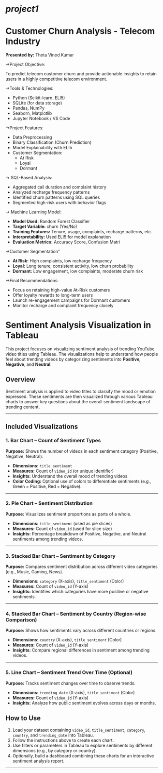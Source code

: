 # _project1_
# Customer Churn Analysis - Telecom Industry

**Presented by:** Thota Vinod Kumar

->Project Objective:

To predict telecom customer churn and provide actionable insights to retain users in a highly competitive telecom environment.


->Tools & Technologies:

- Python (Scikit-learn, ELI5)
- SQLite (for data storage)
- Pandas, NumPy
- Seaborn, Matplotlib
- Jupyter Notebook / VS Code


->Project Features:

- Data Preprocessing
- Binary Classification (Churn Prediction)
- Model Explainability with ELI5
- Customer Segmentation:
  - At Risk
  - Loyal
  - Dormant

-> SQL-Based Analysis:

- Aggregated call duration and complaint history
- Analyzed recharge frequency patterns
- Identified churn patterns using SQL queries
- Segmented high-risk users with behavior flags

-> Machine Learning Model:

- **Model Used:** Random Forest Classifier
- **Target Variable:** churn (Yes/No)
- **Training Features:** Tenure, usage, complaints, recharge patterns, etc.
- **Interpretability:** Used ELI5 for model explanation
- **Evaluation Metrics:** Accuracy Score, Confusion Matri

->Customer Segmentation"

- **At Risk:** High complaints, low recharge frequency
- **Loyal:** Long tenure, consistent activity, low churn probability
- **Dormant:** Low engagement, low complaints, moderate churn risk

->Final Recommendations:

- Focus on retaining high-value At-Risk customers
- Offer loyalty rewards to long-term users
- Launch re-engagement campaigns for Dormant customers
- Monitor recharge and complaint frequency closely




# Sentiment Analysis Visualization in Tableau

This project focuses on visualizing sentiment analysis of trending YouTube video titles using Tableau. The visualizations help to understand how people feel about trending videos by categorizing sentiments into **Positive**, **Negative**, and **Neutral**.

## Overview

Sentiment analysis is applied to video titles to classify the mood or emotion expressed. These sentiments are then visualized through various Tableau charts to answer key questions about the overall sentiment landscape of trending content.

---

## Included Visualizations

### 1. Bar Chart – Count of Sentiment Types  
**Purpose:** Shows the number of videos in each sentiment category (Positive, Negative, Neutral).  
- **Dimensions:** `title_sentiment`  
- **Measures:** Count of `video_id` (or unique identifier)  
- **Insights:** Understand the overall mood of trending videos.  
- **Color Coding:** Optional use of colors to differentiate sentiments (e.g., Green = Positive, Red = Negative).

---

### 2. Pie Chart – Sentiment Distribution  
**Purpose:** Visualizes sentiment proportions as parts of a whole.  
- **Dimensions:** `title_sentiment` (used as pie slices)  
- **Measures:** Count of `video_id` (used for slice size)  
- **Insights:** Percentage breakdown of Positive, Negative, and Neutral sentiments among trending videos.

---

### 3. Stacked Bar Chart – Sentiment by Category  
**Purpose:** Compares sentiment distribution across different video categories (e.g., Music, Gaming, News).  
- **Dimensions:** `category` (X-axis), `title_sentiment` (Color)  
- **Measures:** Count of `video_id` (Y-axis)  
- **Insights:** Identifies which categories have more positive or negative sentiments.

---

### 4. Stacked Bar Chart – Sentiment by Country (Region-wise Comparison)  
**Purpose:** Shows how sentiments vary across different countries or regions.  
- **Dimensions:** `country` (X-axis), `title_sentiment` (Color)  
- **Measures:** Count of `video_id` (Y-axis)  
- **Insights:** Compare regional differences in sentiment among trending videos.

---

### 5. Line Chart – Sentiment Trend Over Time (Optional)  
**Purpose:** Tracks sentiment changes over time to observe trends.  
- **Dimensions:** `trending_date` (X-axis), `title_sentiment` (Color)  
- **Measures:** Count of `video_id` (Y-axis)  
- **Insights:** Analyze how public sentiment evolves across days or months.

## How to Use

1. Load your dataset containing `video_id`, `title_sentiment`, `category`, `country`, and `trending_date` into Tableau.
2. Follow the instructions above to create each chart.
3. Use filters or parameters in Tableau to explore sentiments by different dimensions (e.g., by category or country).
4. Optionally, build a dashboard combining these charts for an interactive sentiment analysis report.

---

